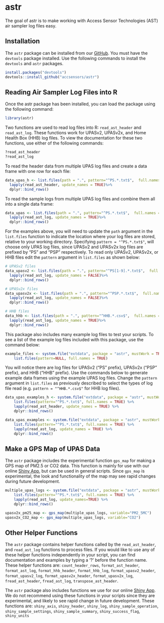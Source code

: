 
<!-- README.md is generated from README.Rmd. Please edit that file -->

# astr

<!-- badges: start -->
<!-- badges: end -->

The goal of astr is to make working with Access Sensor Technologies
(AST) air sampler log files easy.

## Installation

The `astr` package can be installed from our
[GitHub](https://github.com/accsensors/astr). You must have the
`devtools` package installed. Use the following commands to install the
`devtools` and `astr` packages.

``` r
install.packages("devtools")
devtools::install_github("accsensors/astr")
```

## Reading Air Sampler Log Files into R

Once the astr package has been installed, you can load the package using
the following command:

``` r
library(astr)
```

Two functions are used to read log files into R: `read_ast_header` and
`read_ast_log`. These functions work for UPASv2, UPASv2x, and Home
Health Box (HHB) log files. To view the documentation for these two
functions, use either of the following commands:

``` r
?read_ast_header
?read_ast_log
```

To read the header data from multiple UPAS log files and create a data
frame with one row for each file:

``` r
data_upas_h <- list.files(path = ".", pattern="^PS.*.txt$",  full.names = TRUE)%>%
  lapply(read_ast_header, update_names = TRUE)%>%
  dplyr::bind_rows()
```

To read the sample logs from multiple UPAS log files and combine them
all into a single data frame:

``` r
data_upas <- list.files(path = ".", pattern="^PS.*.txt$",  full.names = TRUE)%>%
  lapply(read_ast_log, update_names = TRUE)%>%
  dplyr::bind_rows()
```

For the examples above, you will need to update the `path` argument in
the `list.files` function to indicate the location where your log files
are stored, relative to your working directory. Specifying
`pattern = "^PS.*.txt$"`, will choose only UPAS log files, since UPASv2
and UPASv2x log files are prefixed by “PS” and “PSP” respectively. To
read only UPASv2, UPASv2x, or HHB files edit the `pattern` argument in
`list.files` as shown below:

``` r
# UPASv2 files
data_upasv2 <- list.files(path = ".", pattern="^PS[1-9].*.txt$",  full.names = TRUE)%>%
  lapply(read_ast_log, update_names = FALSE)%>%
  dplyr::bind_rows()

# UPASv2x files
data_upasv2x <- list.files(path = ".", pattern="^PSP.*.txt$",  full.names = TRUE)%>%
  lapply(read_ast_log, update_names = FALSE)%>%
  dplyr::bind_rows()

# HHB files
data_hhb <- list.files(path = ".", pattern="^HHB.*.csv$",  full.names = TRUE)%>%
  lapply(read_ast_log, update_names = TRUE)%>%
  dplyr::bind_rows()
```

This package also includes many example log files to test your scripts.
To see a list of the example log files included with this package, use
the command below:

``` r
example_files <- system.file("extdata", package = "astr", mustWork = TRUE) |>
    list.files(pattern=NULL, full.names = TRUE)
```

You will notice there are log files for UPASv2 (“PS” prefix), UPASv2x
(“PSP” prefix), and HHB (“HHB” prefix). Use the commands below to
generate example data frames using the example UPAS log files. Change
the `pattern` argument in `list.files` as previously described to select
the types of log file read (e.g. `pattern = "^HHB.*.csv$"` for HHB log
files).

``` r
data_upas_examples_h <- system.file("extdata", package = "astr", mustWork = TRUE) |>
    list.files(pattern="^PS.*.txt$", full.names = TRUE) %>%
    lapply(read_ast_header, update_names = TRUE) %>%
    dplyr::bind_rows()
```

``` r
data_upas_examples <- system.file("extdata", package = "astr", mustWork = TRUE) |>
    list.files(pattern="^PS.*.txt$", full.names = TRUE) %>%
    lapply(read_ast_log, update_names = TRUE) %>%
    dplyr::bind_rows()
```

## Make a GPS Map of UPAS Data

The `astr` package includes the experimental function `gps_map` for
making a GPS map of PM2.5 or CO2 data. This function is mainly for use
with our online [Shiny App](https://accsensors.shinyapps.io/shinyAST/),
but can be used in general scripts. Since `gps_map` is experimental, the
look and functionality of the map may see rapid changes during future
development.

``` r
multiple_upas_logs <- system.file("extdata", package = "astr", mustWork = TRUE) |>
    list.files(pattern="^PS.*.txt$", full.names = TRUE) %>%
    lapply(read_ast_log, update_names=TRUE) %>%
    dplyr::bind_rows()

upasv2x_pm25_map <- gps_map(multiple_upas_logs, variable="PM2_5MC")
upasv2x_CO2_map <- gps_map(multiple_upas_logs, variable="CO2")
```

## Other Helper Functions

The `astr` package contains helper functions called by the
`read_ast_header`, and `read_ast_log` functions to process files. If you
would like to use any of these helper functions independently in your
script, you can find documentation and examples by typing a ‘?’ before
the function name. These helper functions are: `count_header_rows`,
`format_ast_header`, `format_ast_log`, `format_hhb_header`,
`format_hhb_log`, `format_upasv2_header`, `format_upasv2_log`,
`format_upasv2x_header`, `format_upasv2x_log`, `fread_ast_header`,
`fread_ast_log`, `transpose_ast_header`.

The `astr` package also includes functions we use for our online [Shiny
App](https://accsensors.shinyapps.io/shinyAST/). We do not recommend
using these functions in your scripts since they are experimental, and
likely to see rapid change in future development. These functions are:
`shiny_axis`, `shiny_header`, `shiny_log`, `shiny_sample_operation`,
`shiny_sample_settings`, `shiny_sample_summary`, `shiny_success_flag`,
`shiny_units`
